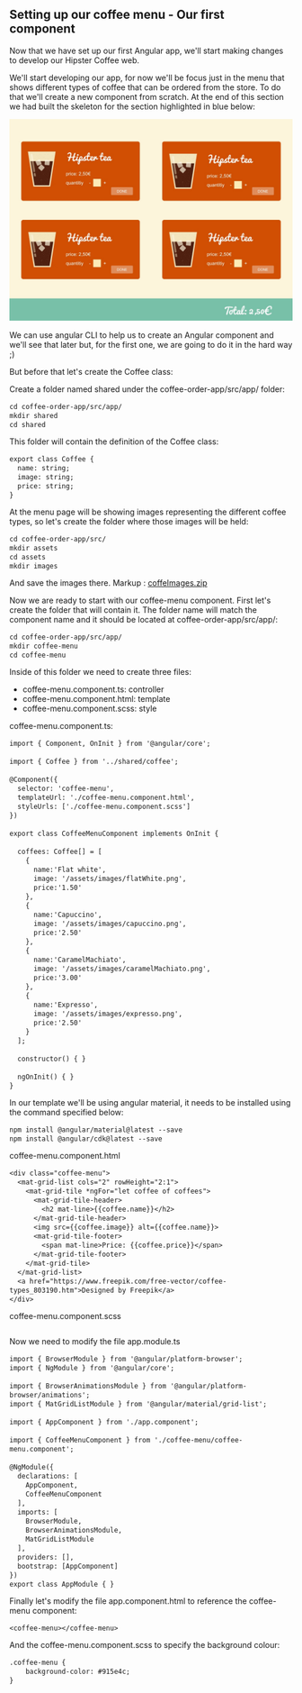 ## Setting up our coffee menu - Our first component

Now that we have set up our first Angular app, we'll start making changes to develop our Hipster Coffee web.

We'll start developing our app, for now we'll be focus just in the menu that shows different types of coffee that can be ordered from the store. To do that we'll create a new component from scratch.
At the end of this section we had built the skeleton for the section highlighted in blue below:

![picture](https://github.com/Vero333/angularWorkshopGuide/blob/master/guideResources/images/coffe-order-app.jpg)


We can use angular CLI to help us to create an Angular component and we'll see that later but, for the first one, we are going to do it in the hard way ;)

But before that let's create the Coffee class:

Create a folder named shared under the coffee-order-app/src/app/ folder:

```
cd coffee-order-app/src/app/
mkdir shared
cd shared
```

This folder will contain the definition of the Coffee class:

```
export class Coffee {
  name: string;
  image: string;
  price: string;
}
```

At the menu page will be showing images representing the different coffee types, so let's create the folder where those images will be held:

```
cd coffee-order-app/src/
mkdir assets
cd assets
mkdir images
```

And save the images there.
Markup :  [coffeImages.zip](https://github.com/Vero333/angularWorkshopGuide/raw/master/guideResources/images/coffeeImages.zip)

Now we are ready to start with our coffee-menu component.
First let's create the folder that will contain it. The folder name will match the component name and it should be located at coffee-order-app/src/app/:

```
cd coffee-order-app/src/app/
mkdir coffee-menu
cd coffee-menu
```

Inside of this folder we need to create three files:
* coffee-menu.component.ts: controller
* coffee-menu.component.html: template
* coffee-menu.component.scss: style


coffee-menu.component.ts:

```
import { Component, OnInit } from '@angular/core';

import { Coffee } from '../shared/coffee';

@Component({
  selector: 'coffee-menu',
  templateUrl: './coffee-menu.component.html',
  styleUrls: ['./coffee-menu.component.scss']
})

export class CoffeeMenuComponent implements OnInit {

  coffees: Coffee[] = [
    {
      name:'Flat white',
      image: '/assets/images/flatWhite.png',
      price:'1.50'
    },
    {
      name:'Capuccino',
      image: '/assets/images/capuccino.png',
      price:'2.50'
    },
    {
      name:'CaramelMachiato',
      image: '/assets/images/caramelMachiato.png',
      price:'3.00'
    },
    {
      name:'Expresso',
      image: '/assets/images/expresso.png',
      price:'2.50'
    }
  ];

  constructor() { }

  ngOnInit() { }
}
```

In our template we'll be using angular material, it needs to be installed using the command specified below:

```
npm install @angular/material@latest --save
npm install @angular/cdk@latest --save
```

coffee-menu.component.html

```
<div class="coffee-menu">
  <mat-grid-list cols="2" rowHeight="2:1">
    <mat-grid-tile *ngFor="let coffee of coffees">
      <mat-grid-tile-header>
        <h2 mat-line>{{coffee.name}}</h2>
      </mat-grid-tile-header>
      <img src={{coffee.image}} alt={{coffee.name}}>
      <mat-grid-tile-footer>
        <span mat-line>Price: {{coffee.price}}</span>
      </mat-grid-tile-footer>
    </mat-grid-tile>
  </mat-grid-list>
  <a href="https://www.freepik.com/free-vector/coffee-types_803190.htm">Designed by Freepik</a>
</div>
```

coffee-menu.component.scss

```

```

Now we need to modify the file app.module.ts

```
import { BrowserModule } from '@angular/platform-browser';
import { NgModule } from '@angular/core';

import { BrowserAnimationsModule } from '@angular/platform-browser/animations';
import { MatGridListModule } from '@angular/material/grid-list';

import { AppComponent } from './app.component';

import { CoffeeMenuComponent } from './coffee-menu/coffee-menu.component';

@NgModule({
  declarations: [
    AppComponent,
    CoffeeMenuComponent
  ],
  imports: [
    BrowserModule,
    BrowserAnimationsModule,
    MatGridListModule
  ],
  providers: [],
  bootstrap: [AppComponent]
})
export class AppModule { }

```

Finally let's modify the file app.component.html to reference the coffee-menu component:

```
<coffee-menu></coffee-menu>
```

And the coffee-menu.component.scss to specify the background colour:

```
.coffee-menu {
    background-color: #915e4c;
}
```
